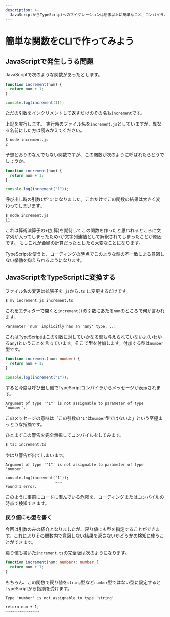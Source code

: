 ```yaml
---
description: >-
  JavaScriptからTypeScriptへのマイグレーションは想像以上に簡単なこと、コンパイラが生成するJSコードがどんなものなのか、コンパイラがあることのメリットを体感してもらう
---
```


# 簡単な関数をCLIで作ってみよう

## JavaScriptで発生しうる問題

JavaScriptで次のような関数があったとします。

```typescript
function increment(num) {
  return num + 1;
}

console.log(increment(1));
```

ただの引数をインクリメントして返すだけのその名も`increment`です。

上記を実行します。 実行時のファイル名を`increment.js`としていますが、異なる名前にした方は読みかえてください。

```bash
$ node increment.js
2
```

予想どおりのなんでもない関数ですが、この関数が次のように呼ばれたらどうでしょうか。

```typescript
function increment(num) {
  return num + 1;
}

console.log(increment("1"));
```

呼び出し時の引数`1`が`'1'`になりました。これだけでこの関数の結果は大きく変わってしまいます。

```bash
$ node increment.js
11
```

これは算術演算子の`+`(加算)を期待してこの関数を作ったと思われるところに文字列が入ってしまったため`+`が文字列連結として解釈されてしまったことが原因です。
もしこれが金額の計算だったとしたら大変なことになります。

TypeScriptを使うと、コーディングの時点でこのような型の不一致による意図しない挙動を抑えられるようになります。

## JavaScriptをTypeScriptに変換する

ファイル名の変更は拡張子を`.js`から`.ts` に変更するだけです。

```bash
$ mv increment.js increment.ts
```

これをエディターで開くと`increment()`の引数にあたる`num`のところで何か言われます。

```text
Parameter 'num' implicitly has an 'any' type, ...
```

これはTypeScriptはこの引数に対していかなる型も与えられていないよ(いわゆる`any`)ということを言っています。そこで型を付加します。付加する型は`number`型です。

```typescript
function increment(num: number) {
  return num + 1;
}

console.log(increment("1"));
```

すると今度は呼び出し側でTypeScriptコンパイラからメッセージが表示されます。

```text
Argument of type '"1"' is not assignable to parameter of type 'number'.`
```

このメッセージの意味は「この引数の`'1'`は`number`型ではないよ」という至極まっとうな指摘です。

ひとまずこの警告を完全無視してコンパイルをしてみます。

```bash
$ tsc increment.ts
```

やはり警告が出てしまいます。

```text
Argument of type '"1"' is not assignable to parameter of type 'number'.

console.log(increment('1'));
                      ~~~
Found 1 error.
```

このように事前にコードに潜んでいる危険を、コーディングまたはコンパイルの時点で検知できます。

### 戻り値にも型を書く

今回は引数のみの紹介となりましたが、戻り値にも型を指定することができます。これによりその関数内で意図しない結果を返さないかどうかの検知に使うことができます。

戻り値も書いた`increment.ts`の完全版は次のようになります。

```typescript
function increment(num: number): number {
  return num + 1;
}
```

もちろん、この関数で戻り値を`string`型など`number`型ではない型に設定するとTypeScriptから指摘を受けます。

```text
Type 'number' is not assignable to type 'string'.

return num + 1;
~~~~~~~~~~~~~~~
```
